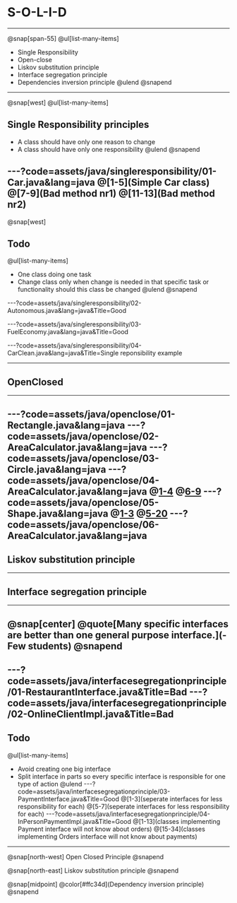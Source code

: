 
# S-O-L-I-D
---

@snap[span-55]
@ul[list-many-items]
- Single Responsibility
- Open-close
- Liskov substitution principle
- Interface segregation principle
- Dependencies inversion principle
@ulend
@snapend

---
@snap[west]
@ul[list-many-items]
## Single Responsibility principles
- A class should have only one reason to change
- A class should have only one responsibility
@ulend
@snapend


---?code=assets/java/singleresponsibility/01-Car.java&lang=java
@[1-5](Simple Car class)
@[7-9](Bad method nr1)
@[11-13](Bad method nr2)
---
@snap[west]
## Todo
@ul[list-many-items]
- One class doing one task
- Change class only when change is needed in that specific task or functionality should this class be changed
@ulend
@snapend

---?code=assets/java/singleresponsibility/02-Autonomous.java&lang=java&Title=Good

---?code=assets/java/singleresponsibility/03-FuelEconomy.java&lang=java&Title=Good

---?code=assets/java/singleresponsibility/04-CarClean.java&lang=java&Title=Single reponsibility example

---
## OpenClosed
---

---?code=assets/java/openclose/01-Rectangle.java&lang=java
---?code=assets/java/openclose/02-AreaCalculator.java&lang=java
---?code=assets/java/openclose/03-Circle.java&lang=java
---?code=assets/java/openclose/04-AreaCalculator.java&lang=java
@[1-4](modification)
@[6-9](modification)
---?code=assets/java/openclose/05-Shape.java&lang=java
@[1-3](interface)
@[5-20](shapes)
---?code=assets/java/openclose/06-AreaCalculator.java&lang=java
---
## Liskov substitution principle
---
## Interface segregation principle
---
@snap[center]
@quote[Many specific interfaces are better than one general purpose interface.](-Few students)
@snapend
---
---?code=assets/java/interfacesegregationprinciple/01-RestaurantInterface.java&Title=Bad
---?code=assets/java/interfacesegregationprinciple/02-OnlineClientImpl.java&Title=Bad
---
## Todo
@ul[list-many-items]
- Avoid creating one big interface
- Split interface in parts so every specific interface is responsible for one type of action
@ulend
---?code=assets/java/interfacesegregationprinciple/03-PaymentInterface.java&Title=Good
@[1-3](seperate interfaces for less responsibility for each)
@[5-7](seperate interfaces for less responsibility for each)
---?code=assets/java/interfacesegregationprinciple/04-InPersonPaymentImpl.java&Title=Good
@[1-13](classes implementing Payment interface will not know about orders)
@[15-34](classes implementing Orders interface will not know about payments)
---


@snap[north-west]
Open Closed Principle
@snapend


@snap[north-east]
Liskov substitution principle
@snapend

@snap[midpoint]
@color[#ffc34d](Dependency inversion principle)
@snapend
